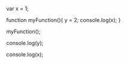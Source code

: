 var x = 1;
 
function myFunction(){
  y = 2;
  console.log(x);
}
 
myFunction();
 
console.log(y);
 
console.log(x); 